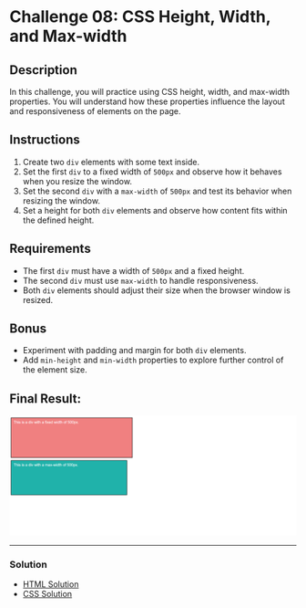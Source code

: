 # Challenge 08: CSS Height, Width, and Max-width

## Description
In this challenge, you will practice using CSS height, width, and max-width properties. You will understand how these properties influence the layout and responsiveness of elements on the page.

## Instructions
1. Create two `div` elements with some text inside.
2. Set the first `div` to a fixed width of `500px` and observe how it behaves when you resize the window.
3. Set the second `div` with a `max-width` of `500px` and test its behavior when resizing the window.
4. Set a height for both `div` elements and observe how content fits within the defined height.

## Requirements
- The first `div` must have a width of `500px` and a fixed height.
- The second `div` must use `max-width` to handle responsiveness.
- Both `div` elements should adjust their size when the browser window is resized.

## Bonus
- Experiment with padding and margin for both `div` elements.
- Add `min-height` and `min-width` properties to explore further control of the element size.

## Final Result:

![Final Result Image](../Images/Challenge8Result.png)

---

### Solution

- [HTML Solution](./index.html)
- [CSS Solution](./styles.css)